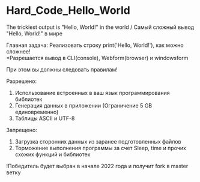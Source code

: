 # Hard_Code_Hello_World
The trickiest output is "Hello, World!" in the world / Самый сложный вывод "Hello, World!" в мире


Главная задача: Реализовать строку print('Hello, World!'), как можно сложнее!<br>
*Разрешается вывод в CLI(console), Webform(browser) и windowsform

При этом вы должны следовать правилам!

Разрешено:
1. Использование встроенных в ваш язык программирования библиотек
2. Генерация данных в приложении (Ограничение 5 GB единовременно)
3. Таблицы ASCII и UTF-8


Запрещено:
1. Загрузка сторонних данных из заранее подготовленных файлов 
2. Торможение выполнения программы за счет Sleep, time и прочих схожих функций и библиотек



!Победитель будет выбран в начале 2022 года и получит fork в master ветку
